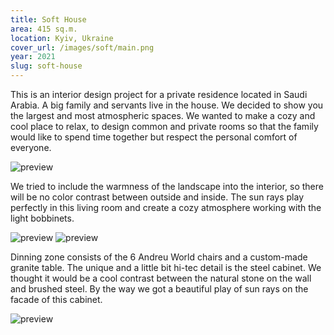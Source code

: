 ```yaml
---
title: Soft House
area: 415 sq.m.
location: Kyiv, Ukraine
cover_url: /images/soft/main.png
year: 2021
slug: soft-house
---
```


This is an interior design project for a private residence located in Saudi Arabia. A big family and servants live in the house. We decided to show you the largest and most atmospheric spaces. We wanted to make a cozy and cool place to relax, to design common and private rooms so that the family would like to spend time together but respect the personal comfort of everyone.

![preview](/images/ruma/main.png)

We tried to include the warmness of the landscape into the interior, so there will be no color contrast between outside and inside. The sun rays play perfectly in this living room and create a cozy atmosphere working with the light bobbinets.

![preview](/images/ruma/main.png) ![preview](/images/ruma/main.png)

Dinning zone consists of the 6 Andreu World chairs and a custom-made granite table. The unique and a little bit hi-tec detail is the steel cabinet. We thought it would be a cool contrast between the natural stone on the wall and brushed steel. By the way we got a beautiful play of sun rays on the facade of this cabinet.

![preview](/images/ruma/main.png)
